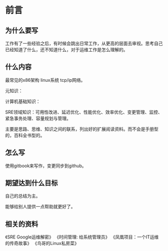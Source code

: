 # 前言

## 为什么要写

工作有了一些经验之后，有时候会跳出日常工作，从更高的层面去审视。思考自己已经知道了什么，还不知道什么，对于运维工作是怎么理解的。

## 什么内容

最常见的x86架构 linux系统 tcp/ip网络。

元知识：

计算机基础知识：

SRE领域知识：可用性改进、延迟优化、性能优化、效率优化、变更管理、监控、紧急事务处理、容量规划与管理。

主要是思路、思维、知识之间的联系，列出好的扩展阅读资料。而不会是手册型的，百科全书型的。

## 怎么写

使用gitbook来写作，变更同步到github。

## 期望达到什么目标

自己的总结为主。

能够给别人提供一点帮助就更好了。

## 相关的资料

《SRE Google运维解密》 《时间管理: 给系统管理员》 《凤凰项目：一个IT运维的传奇故事》 《鸟哥的Linux私房菜》

